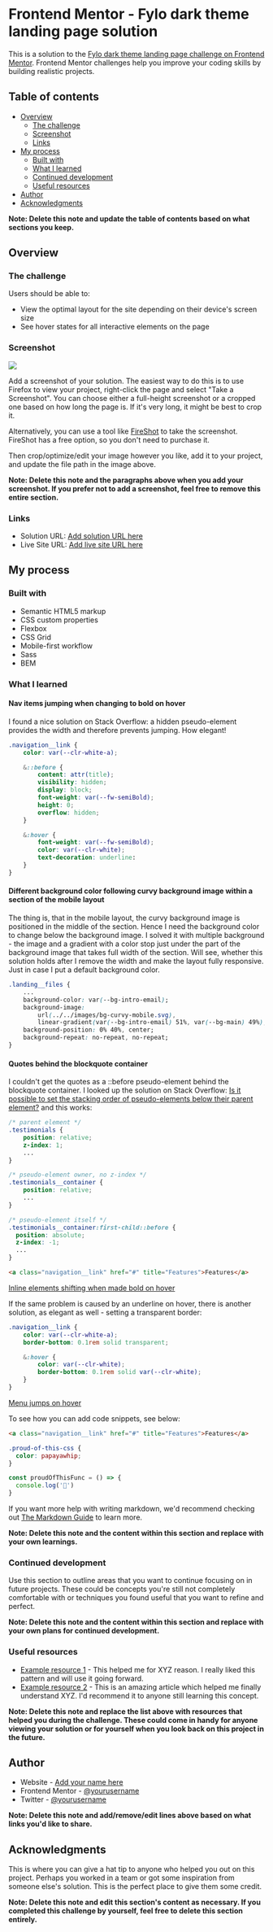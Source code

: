 # Frontend Mentor - Fylo dark theme landing page solution

This is a solution to the [Fylo dark theme landing page challenge on Frontend Mentor](https://www.frontendmentor.io/challenges/fylo-dark-theme-landing-page-5ca5f2d21e82137ec91a50fd). Frontend Mentor challenges help you improve your coding skills by building realistic projects. 

## Table of contents

- [Overview](#overview)
  - [The challenge](#the-challenge)
  - [Screenshot](#screenshot)
  - [Links](#links)
- [My process](#my-process)
  - [Built with](#built-with)
  - [What I learned](#what-i-learned)
  - [Continued development](#continued-development)
  - [Useful resources](#useful-resources)
- [Author](#author)
- [Acknowledgments](#acknowledgments)

**Note: Delete this note and update the table of contents based on what sections you keep.**

## Overview

### The challenge

Users should be able to:

- View the optimal layout for the site depending on their device's screen size
- See hover states for all interactive elements on the page

### Screenshot

![](./screenshot.jpg)

Add a screenshot of your solution. The easiest way to do this is to use Firefox to view your project, right-click the page and select "Take a Screenshot". You can choose either a full-height screenshot or a cropped one based on how long the page is. If it's very long, it might be best to crop it.

Alternatively, you can use a tool like [FireShot](https://getfireshot.com/) to take the screenshot. FireShot has a free option, so you don't need to purchase it. 

Then crop/optimize/edit your image however you like, add it to your project, and update the file path in the image above.

**Note: Delete this note and the paragraphs above when you add your screenshot. If you prefer not to add a screenshot, feel free to remove this entire section.**

### Links

- Solution URL: [Add solution URL here](https://your-solution-url.com)
- Live Site URL: [Add live site URL here](https://your-live-site-url.com)

## My process

### Built with

- Semantic HTML5 markup
- CSS custom properties
- Flexbox
- CSS Grid
- Mobile-first workflow
- Sass
- BEM

### What I learned

#### Nav items jumping when changing to bold on hover
I found a nice solution on Stack Overflow: a hidden pseudo-element provides the width and therefore prevents jumping.
How elegant!
```css
.navigation__link {
    color: var(--clr-white-a);

    &::before {
        content: attr(title);
        visibility: hidden;
        display: block;
        font-weight: var(--fw-semiBold);
        height: 0;
        overflow: hidden;
    }

    &:hover {
        font-weight: var(--fw-semiBold);
        color: var(--clr-white);
        text-decoration: underline:
    }
}
```

#### Different background color following curvy background image within a section of the mobile layout
The thing is, that in the mobile layout, the curvy background image is positioned in the middle of the section. Hence I need the background color to change below the background image. I solved it with multiple background - the image and a gradient with a color stop just under the part of the background image that takes full width of the section. Will see, whether this solution holds after I remove the width and make the layout fully responsive. Just in case I put a default background color.

```css
.landing__files {
    ...
    background-color: var(--bg-intro-email);
    background-image: 
        url(../../images/bg-curvy-mobile.svg), 
        linear-gradient(var(--bg-intro-email) 51%, var(--bg-main) 49%);
    background-position: 0% 40%, center;
    background-repeat: no-repeat, no-repeat;
}
```
#### Quotes behind the blockquote container
I couldn't get the quotes as a ::before pseudo-element behind the blockquote container. I looked up the solution on Stack Overflow: [Is it possible to set the stacking order of pseudo-elements below their parent element?](https://stackoverflow.com/questions/3032856/is-it-possible-to-set-the-stacking-order-of-pseudo-elements-below-their-parent-e) and this works:
```css
/* parent element */
.testimonials {
    position: relative;
    z-index: 1;
    ...
}

/* pseudo-element owner, no z-index */
.testimonials__container {
    position: relative;
    ...
}

/* pseudo-element itself */
.testimonials__container:first-child::before {
  position: absolute;
  z-index: -1;
  ...
}
```



```html
<a class="navigation__link" href="#" title="Features">Features</a>
```
[Inline elements shifting when made bold on hover](https://stackoverflow.com/questions/556153/inline-elements-shifting-when-made-bold-on-hover)

If the same problem is caused by an underline on hover, there is another solution, as elegant as well - setting a transparent border:
```css
.navigation__link {
    color: var(--clr-white-a);
    border-bottom: 0.1rem solid transparent;

    &:hover {
        color: var(--clr-white);
        border-bottom: 0.1rem solid var(--clr-white);
    }
}
```
[Menu jumps on hover](https://stackoverflow.com/questions/52457456/menu-jumps-on-hover)




To see how you can add code snippets, see below:

```html
<a class="navigation__link" href="#" title="Features">Features</a>
```
```css
.proud-of-this-css {
  color: papayawhip;
}
```
```js
const proudOfThisFunc = () => {
  console.log('🎉')
}
```

If you want more help with writing markdown, we'd recommend checking out [The Markdown Guide](https://www.markdownguide.org/) to learn more.

**Note: Delete this note and the content within this section and replace with your own learnings.**

### Continued development

Use this section to outline areas that you want to continue focusing on in future projects. These could be concepts you're still not completely comfortable with or techniques you found useful that you want to refine and perfect.

**Note: Delete this note and the content within this section and replace with your own plans for continued development.**

### Useful resources

- [Example resource 1](https://www.example.com) - This helped me for XYZ reason. I really liked this pattern and will use it going forward.
- [Example resource 2](https://www.example.com) - This is an amazing article which helped me finally understand XYZ. I'd recommend it to anyone still learning this concept.

**Note: Delete this note and replace the list above with resources that helped you during the challenge. These could come in handy for anyone viewing your solution or for yourself when you look back on this project in the future.**

## Author

- Website - [Add your name here](https://www.your-site.com)
- Frontend Mentor - [@yourusername](https://www.frontendmentor.io/profile/yourusername)
- Twitter - [@yourusername](https://www.twitter.com/yourusername)

**Note: Delete this note and add/remove/edit lines above based on what links you'd like to share.**

## Acknowledgments

This is where you can give a hat tip to anyone who helped you out on this project. Perhaps you worked in a team or got some inspiration from someone else's solution. This is the perfect place to give them some credit.

**Note: Delete this note and edit this section's content as necessary. If you completed this challenge by yourself, feel free to delete this section entirely.**
